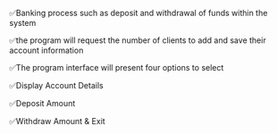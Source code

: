 ✅Banking process such as deposit and withdrawal of funds within the system

✅the program will request the number of clients to add and save their account information

✅The program interface will present four options to select

✅Display Account Details

✅Deposit Amount

✅Withdraw Amount & Exit
